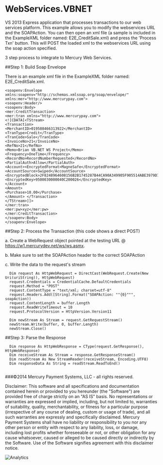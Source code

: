 ﻿WebServices.VBNET
====================

VS 2013 Express application that processes transactions to our web services platform.  This example allows you to modify the webservices URL and the SOAPAction.  You can then open an xml file (a sample is included in the ExampleXML folder named:  E2E_CreditSale.xml) and press the 'Process Txn' button.  This will POST the loaded xml to the webservices URL using the soap action specified.

3 step process to integrate to Mercury Web Services.

##Step 1: Build Soap Envelope

There is an example xml file in the ExampleXML folder named:  E2E_CreditSale.xml.
  
```
<soapenv:Envelope xmlns:soapenv="http://schemas.xmlsoap.org/soap/envelope/" xmlns:mer="http://www.mercurypay.com">
<soapenv:Header/>
<soapenv:Body>
<mer:CreditTransaction>
<mer:tran xmlns="http://www.mercurypay.com">
<![CDATA[<TStream> 
<Transaction> 
<MerchantID>019588466313922</MerchantID> 
<TranType>Credit</TranType> 
<TranCode>Sale</TranCode> 
<InvoiceNo>21</InvoiceNo> 
<RefNo>21</RefNo> 
<Memo>Brian VB.NET WS Project</Memo> 
<Frequency>OneTime</Frequency> 
<RecordNo>RecordNumberRequested</RecordNo> 
<PartialAuth>Allow</PartialAuth> 
<Account><EncryptedFormat>MagneSafe</EncryptedFormat> 
<AccountSource>Swiped</AccountSource> 
<EncryptedBlock>2F8248964608156B2B1745287B44CA90A349905F905514ABE3979D7957F13804705684B1C9D5641C</EncryptedBlock> 
<EncryptedKey>9500030000040C200026</EncryptedKey> 
</Account> 
<Amount> 
<Purchase>10.00</Purchase> 
</Amount> </Transaction> 
</TStream>]]>
</mer:tran>
<mer:pw>xyz</mer:pw>
</mer:CreditTransaction>
</soapenv:Body>
</soapenv:Envelope>

```
  
##Step 2: Process the Transaction (this code shows a direct POST)

a. Create a WebRequest object pointed at the testing URL @ https://w1.mercurydev.net/ws/ws.asmx.

b. Make sure to set the SOAPAction header to the correct SOAPAction

c. Write the data to the request's stream

```
  Dim request As HttpWebRequest = DirectCast(WebRequest.Create(New Uri(uriString)), HttpWebRequest)
  request.Credentials = CredentialCache.DefaultCredentials
  request.Method = "POST"
  request.ContentType = "text/xml; charset=utf-8"
  request.Headers.Add([String].Format("SOAPAction: ""{0}""", soapAction))
  request.ContentLength = buffer.Length
  request.ReadWriteTimeout = 10
  request.ProtocolVersion = HttpVersion.Version11
  
  Dim newStream As Stream = request.GetRequestStream()
  newStream.Write(buffer, 0, buffer.Length)
  newStream.Close()
```

##Step 3: Parse the Response


```
  Dim response As HttpWebResponse = CType(request.GetResponse(), HttpWebResponse)
  Dim receiveStream As Stream = response.GetResponseStream()
  Dim readStream As New StreamReader(receiveStream, Encoding.UTF8)
  Dim responseData As String = readStream.ReadToEnd()
  
```

###©2014 Mercury Payment Systems, LLC - all rights reserved.

Disclaimer:
This software and all specifications and documentation contained herein or provided to you hereunder (the "Software") are provided free of charge strictly on an "AS IS" basis. No representations or warranties are expressed or implied, including, but not limited to, warranties of suitability, quality, merchantability, or fitness for a particular purpose (irrespective of any course of dealing, custom or usage of trade), and all such warranties are expressly and specifically disclaimed. Mercury Payment Systems shall have no liability or responsibility to you nor any other person or entity with respect to any liability, loss, or damage, including lost profits whether foreseeable or not, or other obligation for any cause whatsoever, caused or alleged to be caused directly or indirectly by the Software. Use of the Software signifies agreement with this disclaimer notice.

![Analytics](https://ga-beacon.appspot.com/UA-60858025-21/WebServices.VBNET/readme?pixel)
